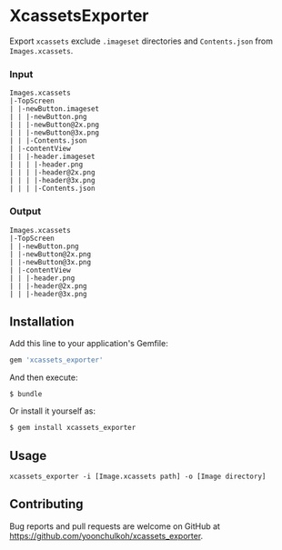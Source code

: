 # XcassetsExporter

Export `xcassets` exclude `.imageset` directories and `Contents.json` from `Images.xcassets`.

### Input
```
Images.xcassets
|-TopScreen
| |-newButton.imageset
| | |-newButton.png
| | |-newButton@2x.png
| | |-newButton@3x.png
| | |-Contents.json
| |-contentView
| | |-header.imageset
| | | |-header.png
| | | |-header@2x.png
| | | |-header@3x.png
| | | |-Contents.json
```

### Output
```
Images.xcassets
|-TopScreen
| |-newButton.png
| |-newButton@2x.png
| |-newButton@3x.png
| |-contentView
| | |-header.png
| | |-header@2x.png
| | |-header@3x.png
```

## Installation

Add this line to your application's Gemfile:

```ruby
gem 'xcassets_exporter'
```

And then execute:

    $ bundle

Or install it yourself as:

    $ gem install xcassets_exporter

## Usage

```
xcassets_exporter -i [Image.xcassets path] -o [Image directory]
```

## Contributing

Bug reports and pull requests are welcome on GitHub at https://github.com/yoonchulkoh/xcassets_exporter.

